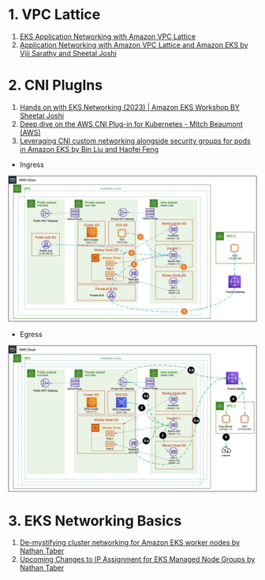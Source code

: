 
# 1. VPC Lattice

1. [EKS Application Networking with Amazon VPC Lattice](https://www.youtube.com/watch?v=AdO0bx3N3fs)
2. [Application Networking with Amazon VPC Lattice and Amazon EKS by Viji Sarathy and Sheetal Joshi ](https://aws.amazon.com/blogs/containers/application-networking-with-amazon-vpc-lattice-and-amazon-eks/)

# 2. CNI PlugIns

1. [Hands on with EKS Networking (2023) | Amazon EKS Workshop BY Sheetal Joshi](https://www.youtube.com/watch?v=EAZnXII9NTY)
1. [Deep dive on the AWS CNI Plug-in for Kubernetes - Mitch Beaumont (AWS)](https://www.youtube.com/watch?v=ezcnPcRcJdc)
1. [Leveraging CNI custom networking alongside security groups for pods in Amazon EKS by Bin Liu and Haofei Feng](https://aws.amazon.com/blogs/containers/leveraging-cni-custom-networking-alongside-security-groups-for-pods-in-amazon-eks/)

  - Ingress

  <img src="./images/eks-ingress-traffic-pattern.jpg" title="eks-cni-networking-1.png" width="900"/>

  - Egress

  <img src="./images/eks-egress-traffic-pattern.jpg" title="eks-cni-networking-1.png" width="900"/>

# 3. EKS Networking Basics

1. [De-mystifying cluster networking for Amazon EKS worker nodes by Nathan Taber](https://aws.amazon.com/blogs/containers/de-mystifying-cluster-networking-for-amazon-eks-worker-nodes/)
1. [Upcoming Changes to IP Assignment for EKS Managed Node Groups by Nathan Taber](https://aws.amazon.com/blogs/containers/upcoming-changes-to-ip-assignment-for-eks-managed-node-groups/)